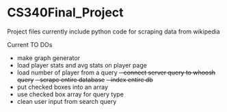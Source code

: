 # CS340Final_Project

Project files currently include python code for scraping data from wikipedia

Current TO DOs
- make graph generator
- load player stats and avg stats on player page
- load number of player from a query
~~- connect server query to whoosh query~~
~~- scrape entire database~~
~~- index entire db~~
- put checked boxes into an array
- use checked box array for query type
- clean user input from search query

